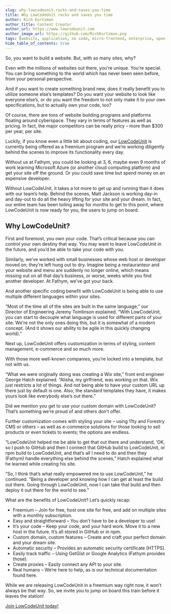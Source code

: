 ```yaml
---
slug: why-lowcodeunit-rocks-and-saves-you-time
title: Why LowCodeUnit rocks and saves you time
author: Rich Kurtzman
author_title: Content Creator
author_url: https://www.lowcodeunit.com
author_image_url: https://github.com/RichKurtzman.png
tags: [website, application, no code, micro-frontend, enterprise, open source]
hide_table_of_contents: true
---
```



So, you want to build a website. But, with so many sites, why? 

Even with the millions of websites out there, you’re unique. You’re special. You can bring something to the world which has never been seen before, from your personal perspective. 

And if you want to create something brand new, does it really benefit you to utilize someone else’s templates? Do you want your website to look like everyone else’s, or do you want the freedom to not only make it to your own specifications, but to actually own your code, too?

Of course, there are tons of website building programs and platforms floating around cyberspace. They vary in terms of features as well as pricing. In fact, the major competitors can be really pricy – more than $300 per year, per site. 

Luckily, if you know even a little bit about coding, our [LowCodeUnit](https://www.lowcodeunit.com) is currently being offered as a freemium program and we’re working diligently behind the scenes to improve its functionality every day.

Without us at Fathym, you could be looking at 3, 6, maybe even 9 months of work learning Microsoft Azure (or another cloud computing platform) and get your site off the ground. Or you could save time but spend money on an expensive developer. 

Without LowCodeUnit, it takes a lot more to get up and running than it does with our team’s help. 
Behind the scenes, Matt Jackson is working day-in and day-out to do all the heavy lifting for your site and your dream. In fact, our entire team has been toiling away for months to get to this point, where LowCodeUnit is now ready for you, the users to jump on board. 

## Why LowCodeUnit? 

First and foremost, you own your code. That’s critical because you can control your own destiny that way. You may want to leave LowCodeUnit in the future, and you’d be able to take your code with you. 

Similarly, we’ve worked with small businesses whose web host or developer moved on; they’re left hung out to dry. Imagine being a restauranteur and your website and menu are suddenly no longer online, which means missing out on all that day’s business, or worse, weeks while you find another developer. At Fathym, we’ve got your back. 

And another specific coding benefit with LowCodeUnit is being able to use multiple different languages within your sites.

“Most of the time all of the sites are built in the same language,” our Director of Engineering Jeremy Tomlinson explained. “With LowCodeUnit, you can start to decouple what language is used for different parts of your site. We're not the only ones doing this, but it is somewhat of a modern concept. (And it shows our ability to be agile in this quickly changing world).”

Next up, LowCodeUnit offers customization in terms of styling, content management, e-commerce and so much more. 

With those more well-known companies, you’re locked into a template, but not with us. 

“What we were originally doing was creating a Wix site,” front end engineer George Hatch explained. “Alisha, my girlfriend, was working on that. Wix just restricts a lot of things. And not being able to have your custom URL up there just by default is one. Also, the standard templates they have, it makes yours look like everybody else’s out there.”

Did we mention you get to use your custom domain with LowCodeUnit? That’s something we’re proud of and others don’t offer. 

Further customization comes with styling your site – using 11ty and Forestry CMS or others – as well as e-commerce solutions for those looking to sell products or even tickets to events; the options are endless.

“LowCodeUnit helped me be able to get that out there and understand, ‘OK, so I push to GitHub and then I connect that GitHub build to LowCodeUnit, or npm build to LowCodeUnit, and that’s all I need to do and then they (Fathym) handle everything else behind the scenes,” Hatch explained what he learned while creating his site.

“So, I think that’s what really empowered me to use LowCodeUnit,” he continued. “Being a developer and knowing how I can get at least the build out there. Going through LowCodeUnit, now I can take that build and then deploy it out there for the world to see.”

What are the benefits of LowCodeUnit? Let’s quickly recap:
-	Freemium – Join for free, host one site for free, and add on multiple sites with a monthly subscription.
-	Easy and straightforward – You don’t have to be a developer to use!
-	It’s your code – Keep your code, and your hard work. Move it to a new host in the future. It’s all stored in GitHub or in npm. 
-	Custom domain, custom features – Create and craft your perfect domain and your dream site. 
-	Automatic security – Provides an automatic security certificate (HTTPS).
-	Easily track traffic – Using GetGist or Google Analytics (Fathym provides those).
-	Create proxies – Easily connect any API to your site.
-	Real humans – We’re here to help, as is our technical documentation found here.

While we are releasing LowCodeUnit in a freemium way right now, it won’t always be that way. So, we invite you to jump on board this train before it leaves the station!

[Join LowCodeUnit today!](https://www.lowcodeunit.com/dashboard/create-project) 
